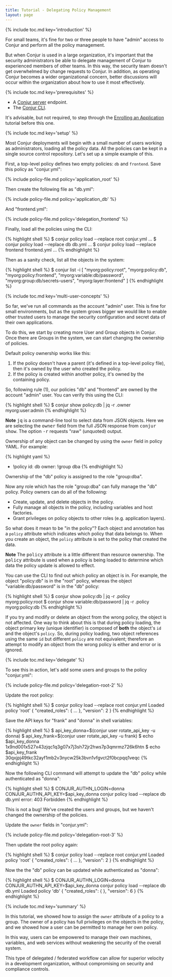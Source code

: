 ```yaml
---
title: Tutorial - Delegating Policy Management
layout: page
---
```


{% include toc.md key='introduction' %}

For small teams, it's fine for two or three people to have "admin" access to Conjur and perform all the policy management.

But when Conjur is used in a large organization, it's important that the security administrators be able to delegate management of Conjur to experienced members of other teams. In this way, the security team doesn't get overwhelmed by change requests to Conjur. In addition, as operating Conjur becomes a wider organizational concern, better discussions will occur within the organization about how to use it most effectively.

{% include toc.md key='prerequisites' %}

* A [Conjur server](/conjur/installation/server.html) endpoint.
* The [Conjur CLI](/conjur/installation/client.html).

It's advisable, but not required, to step through the [Enrolling an Application](./applications.html) tutorial before this one.

{% include toc.md key='setup' %}

Most Conjur deployments will begin with a small number of users working as administrators, loading all the policy data. All the policies can be kept in a single source control repository. Let's set up a simple example of this. 

First, a top-level policy defines two empty policies: `db` and `frontend`. Save this policy as "conjur.yml":

{% include policy-file.md policy='application_root' %}

Then create the following file as "db.yml":

{% include policy-file.md policy='application_db' %}

And "frontend.yml":

{% include policy-file.md policy='delegation_frontend' %}

Finally, load all the policies using the CLI:

{% highlight shell %}
$ conjur policy load --replace root conjur.yml
...
$ conjur policy load --replace db db.yml
...
$ conjur policy load --replace frontend frontend.yml
...
{% endhighlight %}

Then as a sanity check, list all the objects in the system:

{% highlight shell %}
$ conjur list -i
[
  "myorg:policy:root",
  "myorg:policy:db",
  "myorg:policy:frontend",
  "myorg:variable:db/password",
  "myorg:group:db/secrets-users",
  "myorg:layer:frontend"
]
{% endhighlight %}

{% include toc.md key='multi-user-concepts' %}

So far, we've run all commands as the account "admin" user. This is fine for small environments, but as the system grows bigger we would like to enable other trusted users to manage the security configuration and secret data of their own applications.

To do this, we start by creating more User and Group objects in Conjur. Once there are Groups in the system, we can start changing the ownership of policies.

Default policy ownership works like this:

1. If the policy doesn't have a parent (it's defined in a top-level policy file), then it's owned by the user who created the policy.
2. If the policy is created within another policy, it's owned by the containing policy.

So, following rule (1), our policies "db" and "frontend" are owned by the account "admin" user. You can verify this using the CLI:

{% highlight shell %}
$ conjur show policy:db | jq -r .owner
myorg:user:admin
{% endhighlight %}

<div class="note">
<strong>Note</strong> <tt>jq</tt> is a command-line tool to select data from JSON objects. Here we are selecting the <tt>owner</tt> field from the full JSON response from <tt>conjur show</tt>. The option <tt>-r</tt> requests "raw" (unquoted) output.
</div>
<p/>

Ownership of any object can be changed by using the `owner` field in policy YAML. For example:

{% highlight yaml %}
- !policy
  id: db
  owner: !group dba
{% endhighlight %}

Ownership of the "db" policy is assigned to the role "group:dba". 

Now any role which has the role "group:dba" can fully manage the "db" policy. Policy owners can do all of the following:

* Create, update, and delete objects in the policy.
* Fully manage all objects in the policy, including variables and host factories.
* Grant privileges on policy objects to other roles (e.g. application layers).

So what does it mean to be "in the policy"? Each object and annotation has a `policy` attribute which indicates which policy that data belongs to. When you create an object, the `policy` attribute is set to the policy that created the data. 

<div class="note">
<strong>Note</strong> The <tt>policy</tt> attribute is a little different than resource ownership. The <tt>policy</tt> attribute is used when a policy is being loaded to determine which data the policy update is allowed to effect.
</div>
<p/>

You can use the CLI to find out which policy an object is in. For example, the object "policy:db" is in the "root" policy, whereas the object "variable:db/password" is in the "db" policy:

{% highlight shell %}
$ conjur show policy:db | jq -r .policy
myorg:policy:root
$ conjur show variable:db/password | jq -r .policy
myorg:policy:db
{% endhighlight %}

If you try and modify or delete an object from the wrong policy, the object is not affected. One way to think about this is that during policy loading, the object primary key (unique identifier) is composed of **both** the object's `id` and the object's `policy`. So, during policy loading, two object references using the same `id` but different `policy` are not equivalent; therefore an attempt to modify an object from the wrong policy is either and error or is ignored.

{% include toc.md key='delegate' %}

To see this in action, let's add some users and groups to the policy "conjur.yml":

{% include policy-file.md policy='delegation-root-2' %}

Update the root policy:

{% highlight shell %}
$ conjur policy load --replace root conjur.yml
Loaded policy 'root'
{
  "created_roles": {
    ...
  },
  "version": 2
}
{% endhighlight %}

Save the API keys for "frank" and "donna" in shell variables:

{% highlight shell %}
$ api_key_donna=$(conjur user rotate_api_key -u donna)
$ api_key_frank=$(conjur user rotate_api_key -u frank)
$ echo $api_key_donna
1x9nd001x527x43zjqc1q3g07x7j3sh72jr2hws7p3qmrmz726k6htn
$ echo $api_key_frank
30qxjpj49tkc32ayf1mb2v3nycw25k3bvn1vfgvct2f0bcpqq1veqc
{% endhighlight %}

Now the following CLI command will attempt to update the "db" policy while authenticated as "donna":

{% highlight shell %}
$ CONJUR_AUTHN_LOGIN=donna CONJUR_AUTHN_API_KEY=$api_key_donna conjur policy load --replace db db.yml
error: 403 Forbidden
{% endhighlight %}

This is not a bug! We've created the users and groups, but we haven't changed the ownership of the policies. 

Update the `owner` fields in "conjur.yml":

{% include policy-file.md policy='delegation-root-3' %}

Then update the root policy again:

{% highlight shell %}
$ conjur policy load --replace root conjur.yml
Loaded policy 'root'
{
  "created_roles": {
    ...
  },
  "version": 2
}
{% endhighlight %}

Now the the "db" policy can be updated while authenticated as "donna":

{% highlight shell %}
$ CONJUR_AUTHN_LOGIN=donna CONJUR_AUTHN_API_KEY=$api_key_donna conjur policy load --replace db db.yml
Loaded policy 'db'
{
  "created_roles": {
  },
  "version": 6
}
{% endhighlight %}

{% include toc.md key='summary' %}

In this tutorial, we showed how to assign the `owner` attribute of a policy to a group. The owner of a policy has full privileges on the objects in the policy, and we showed how a user can be permitted to manage her own policy.

In this way, users can be empowered to manage their own machines, variables, and web services without weakening the security of the overall system.

This type of delegated / federated workflow can allow for superior velocity in a development organization, without compromising on security and compliance controls.


